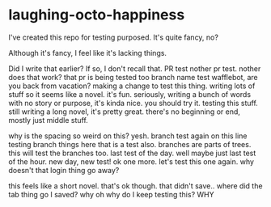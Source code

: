 # laughing-octo-happiness

I've created this repo for testing purposed. It's quite fancy, no?

Although it's fancy, I feel like it's lacking things.

Did I write that earlier? If so, I don't recall that. PR test
nother pr test. nother
does that work? 
that pr is being tested too
branch name test
wafflebot, are you back from vacation? 
making a change to test this thing. writing lots of stuff so it seems like a novel. it's fun. seriously, writing a bunch of words with no story or purpose, it's kinda nice. you should try it. 
testing this stuff. still writing a long novel, it's pretty great. there's no beginning or end, mostly just middle stuff.

why is the spacing so weird on this? yesh. 
branch test again
on this line
testing branch things here
that is a test also. branches are parts of trees. this will test the branches too. last test of the day. well maybe just last test of the hour. 
new day, new test! ok one more. let's test this one again. why doesn't that login thing go away? 

this feels like a short novel. that's ok though. that didn't save.. where did the tab thing go I saved? why oh why do I keep testing this? WHY



